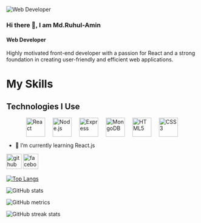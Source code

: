 ![Web Developer](https://i.ibb.co/Dt70sD0/Neon-Green-Gaming-Channel-You-Tube-Banner.png)
### Hi there 👋, I am Md.Ruhul-Amin
#### Web Developer


Highly motivated front-end developer with a passion for React and a strong foundation in creating user-friendly and efficient web applications. 


# My Skills

## Technologies I Use

<div style="display: flex; flex-wrap: wrap; justify-content: center; gap: 20px;">
  <img src="https://cdn.jsdelivr.net/gh/devicons/devicon/icons/react/react-original.svg" alt="React" width="50" height="50">
  <img src="https://cdn.jsdelivr.net/gh/devicons/devicon/icons/nodejs/nodejs-original.svg" alt="Node.js" width="50" height="50">
  <img src="https://cdn.jsdelivr.net/gh/devicons/devicon/icons/express/express-original.svg" alt="Express" width="50" height="50">
  <img src="https://cdn.jsdelivr.net/gh/devicons/devicon/icons/mongodb/mongodb-original.svg" alt="MongoDB" width="50" height="50">
  <img src="https://cdn.jsdelivr.net/gh/devicons/devicon/icons/html5/html5-original.svg" alt="HTML5" width="50" height="50">
  <img src="https://cdn.jsdelivr.net/gh/devicons/devicon/icons/css3/css3-original.svg" alt="CSS3" width="50" height="50">
 
</div>


- 🌱 I’m currently learning React.js 


[<img src='https://cdn.jsdelivr.net/npm/simple-icons@3.0.1/icons/github.svg' alt='github' height='40'>](https://github.com/ruhul121980)  [<img src='https://cdn.jsdelivr.net/npm/simple-icons@3.0.1/icons/facebook.svg' alt='facebook' height='40'>](https://www.facebook.com/https://www.facebook.com/ruhul1219)  

[![Top Langs](https://github-readme-stats.vercel.app/api/top-langs/?username=ruhul121980)](https://github.com/anuraghazra/github-readme-stats)

![GitHub stats](https://github-readme-stats.vercel.app/api?username=ruhul121980&show_icons=true&count_private=true)  

![GitHub metrics](https://metrics.lecoq.io/ruhul121980)  

![GitHub streak stats](https://streak-stats.demolab.com/?user=ruhul121980)  


